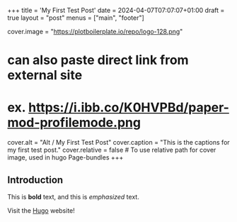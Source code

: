 +++
title = 'My First Test Post'
date = 2024-04-07T07:07:07+01:00
draft = true
layout = "post"
menus = ["main", "footer"]

cover.image = "https://plotboilerplate.io/repo/logo-128.png"
  # can also paste direct link from external site
  # ex. https://i.ibb.co/K0HVPBd/paper-mod-profilemode.png
cover.alt = "Alt / My First Test Post"
cover.caption = "This is the captions for my first test post."
cover.relative = false # To use relative path for cover image, used in hugo Page-bundles
+++

## Introduction

This is **bold** text, and this is *emphasized* text.

Visit the [Hugo](https://gohugo.io) website!


